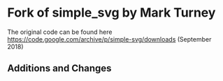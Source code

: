 # Fork of simple_svg by Mark Turney

The original code can be found here https://code.google.com/archive/p/simple-svg/downloads (September 2018)

## Additions and Changes
